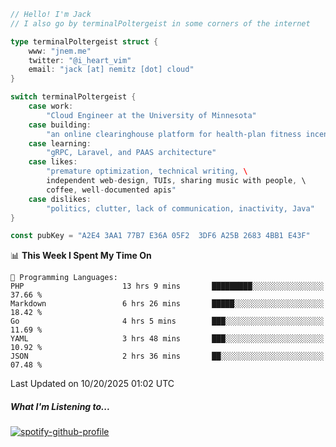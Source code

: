```go
// Hello! I'm Jack
// I also go by terminalPoltergeist in some corners of the internet

type terminalPoltergeist struct {
    www: "jnem.me"
    twitter: "@i_heart_vim"
    email: "jack [at] nemitz [dot] cloud"
}

switch terminalPoltergeist {
    case work:
        "Cloud Engineer at the University of Minnesota"
    case building:
        "an online clearinghouse platform for health-plan fitness incentive programs"
    case learning:
        "gRPC, Laravel, and PAAS architecture"
    case likes:
        "premature optimization, technical writing, \
        independent web-design, TUIs, sharing music with people, \
        coffee, well-documented apis"
    case dislikes:
        "politics, clutter, lack of communication, inactivity, Java"
}

const pubKey = "A2E4 3AA1 77B7 E36A 05F2  3DF6 A25B 2683 4BB1 E43F"
```

<!--START_SECTION:waka-->
📊 **This Week I Spent My Time On** 

```text
💬 Programming Languages: 
PHP                      13 hrs 9 mins       █████████░░░░░░░░░░░░░░░░   37.66 % 
Markdown                 6 hrs 26 mins       █████░░░░░░░░░░░░░░░░░░░░   18.42 % 
Go                       4 hrs 5 mins        ███░░░░░░░░░░░░░░░░░░░░░░   11.69 % 
YAML                     3 hrs 48 mins       ███░░░░░░░░░░░░░░░░░░░░░░   10.92 % 
JSON                     2 hrs 36 mins       ██░░░░░░░░░░░░░░░░░░░░░░░   07.48 % 
```


 Last Updated on 10/20/2025 01:02 UTC
<!--END_SECTION:waka-->

##### What I'm Listening to...

[![spotify-github-profile](https://jnem.me/listening-item?maxAge=2592000)](https://jnem.me/listening)
